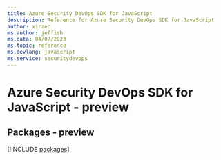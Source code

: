 ```yaml
---
title: Azure Security DevOps SDK for JavaScript
description: Reference for Azure Security DevOps SDK for JavaScript
author: xirzec
ms.author: jeffish
ms.data: 04/07/2023
ms.topic: reference
ms.devlang: javascript
ms.service: securitydevops
---
```

# Azure Security DevOps SDK for JavaScript - preview
## Packages - preview
[!INCLUDE [packages](security-devops-index.md)]